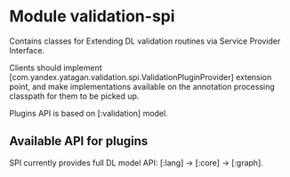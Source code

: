 # Module validation-spi

Contains classes for Extending DL validation routines via Service Provider Interface.

Clients should implement [com.yandex.yatagan.validation.spi.ValidationPluginProvider] extension point,
and make implementations available on the annotation processing classpath for them to be picked up.

Plugins API is based on [:validation] model.

## Available API for plugins

SPI currently provides full DL model API: [:lang] -> [:core] -> [:graph].
